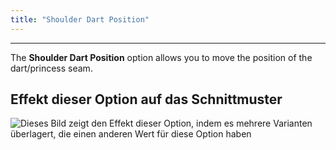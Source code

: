 ```yaml
---
title: "Shoulder Dart Position"
---
```


***

The **Shoulder Dart Position** option allows you to move the position of the dart/princess seam.

## Effekt dieser Option auf das Schnittmuster

![Dieses Bild zeigt den Effekt dieser Option, indem es mehrere Varianten überlagert, die einen anderen Wert für diese Option haben](noble_shoulderdartposition_sample.svg "Effekt dieser Option auf das Schnittmuster")
